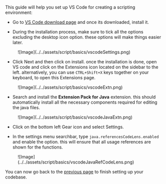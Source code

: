 
This guide will help you set up VS Code for creating a scripting environment:

* Go to [VS Code download page](https://code.visualstudio.com/) and once its downloaded, install it.

* During the installation process, make sure to tick all the options excluding the desktop icon option. these options will make things easier later.

<figure markdown>
  ![Image](../../assets/script/basics/vscodeSettings.png)
</figure>

* Click Next and then click on install. once the installation is done, open VS code and click on the Extensions icon located on the sidebar to the left. alternatively, you can use ``CTRL+Shift+X`` keys together on your keyboard, to open this Extensions page.

<figure markdown>
  ![Image](../../assets/script/basics/vscodeExtn.png)
</figure>

* Search and install the **Extension Pack for Java** extension. this should automatically install all the necessary components required for editing the java files.

<figure markdown>
  ![Image](../../assets/script/basics/vscodeJavaExtn.png)
</figure>

* Click on the bottom left Gear icon and select Settings. 

* In the settings menu searchbar, type ``java.referencesCodeLens.enabled`` and enable the option. this will ensure that all usage references are shown for the functions.

<figure markdown>
  ![Image](../../assets/script/basics/vscodeJavaRefCodeLens.png)
</figure>

You can now go back to the [previous page](./extracting.md) to finish setting up your codebase.